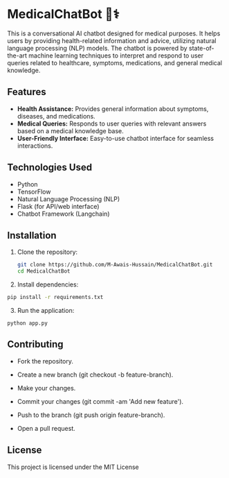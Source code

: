 # MedicalChatBot 🤖⚕️

This is a conversational AI chatbot designed for medical purposes. It helps users by providing health-related information and advice, utilizing natural language processing (NLP) models. The chatbot is powered by state-of-the-art machine learning techniques to interpret and respond to user queries related to healthcare, symptoms, medications, and general medical knowledge.

## Features

- **Health Assistance:** Provides general information about symptoms, diseases, and medications.
- **Medical Queries:** Responds to user queries with relevant answers based on a medical knowledge base.
- **User-Friendly Interface:** Easy-to-use chatbot interface for seamless interactions.

## Technologies Used

- Python
- TensorFlow
- Natural Language Processing (NLP)
- Flask (for API/web interface)
- Chatbot Framework (Langchain)

## Installation

1. Clone the repository:
   ```bash
   git clone https://github.com/M-Awais-Hussain/MedicalChatBot.git
   cd MedicalChatBot
   ```
2. Install dependencies:

```bash
pip install -r requirements.txt
```
3. Run the application:
```
python app.py
```

## Contributing
- Fork the repository.

- Create a new branch (git checkout -b feature-branch).

- Make your changes.

- Commit your changes (git commit -am 'Add new feature').

- Push to the branch (git push origin feature-branch).

- Open a pull request.

## License
This project is licensed under the MIT License
